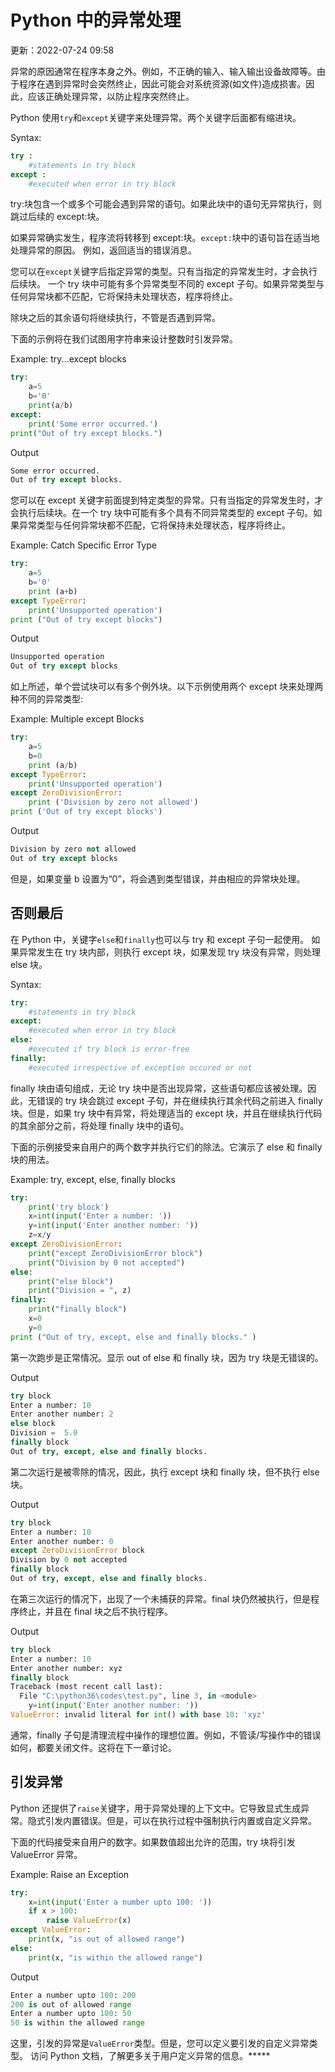 # Python 中的异常处理

更新：2022-07-24 09:58

异常的原因通常在程序本身之外。例如，不正确的输入、输入输出设备故障等。由于程序在遇到异常时会突然终止，因此可能会对系统资源(如文件)造成损害。因此，应该正确处理异常，以防止程序突然终止。

Python 使用`try`和`except`关键字来处理异常。两个关键字后面都有缩进块。

Syntax:

```py
try :
    #statements in try block
except :
    #executed when error in try block
```

try:块包含一个或多个可能会遇到异常的语句。如果此块中的语句无异常执行，则跳过后续的 except:块。

如果异常确实发生，程序流将转移到 except:块。`except:`块中的语句旨在适当地处理异常的原因。 例如，返回适当的错误消息。

您可以在`except`关键字后指定异常的类型。只有当指定的异常发生时，才会执行后续块。 一个 try 块中可能有多个异常类型不同的 except 子句。如果异常类型与任何异常块都不匹配，它将保持未处理状态，程序将终止。

除块之后的其余语句将继续执行，不管是否遇到异常。

下面的示例将在我们试图用字符串来设计整数时引发异常。

Example: try...except blocks 

```py
try:
    a=5
    b='0'
    print(a/b)
except:
    print('Some error occurred.')
print("Out of try except blocks.") 
```

Output

```py
Some error occurred.
Out of try except blocks. 
```

您可以在 except 关键字前面提到特定类型的异常。只有当指定的异常发生时，才会执行后续块。在一个 try 块中可能有多个具有不同异常类型的 except 子句。如果异常类型与任何异常块都不匹配，它将保持未处理状态，程序将终止。

Example: Catch Specific Error Type 

```py
try:
    a=5
    b='0'
    print (a+b)
except TypeError:
    print('Unsupported operation')
print ("Out of try except blocks") 
```

Output

```py
Unsupported operation
Out of try except blocks 
```

如上所述，单个尝试块可以有多个例外块。以下示例使用两个 except 块来处理两种不同的异常类型:

Example: Multiple except Blocks 

```py
try:
    a=5
    b=0
    print (a/b)
except TypeError:
    print('Unsupported operation')
except ZeroDivisionError:
    print ('Division by zero not allowed')
print ('Out of try except blocks') 
```

Output

```py
Division by zero not allowed
Out of try except blocks 
```

但是，如果变量 b 设置为“0”，将会遇到类型错误，并由相应的异常块处理。

## 否则最后

在 Python 中，关键字`else`和`finally`也可以与 try 和 except 子句一起使用。 如果异常发生在 try 块内部，则执行 except 块，如果发现 try 块没有异常，则处理 else 块。

Syntax:

```py
try:
    #statements in try block
except:
    #executed when error in try block
else:
    #executed if try block is error-free
finally:
    #executed irrespective of exception occured or not
```

finally 块由语句组成，无论 try 块中是否出现异常，这些语句都应该被处理。因此，无错误的 try 块会跳过 except  子句，并在继续执行其余代码之前进入 finally 块。但是，如果 try 块中有异常，将处理适当的 except  块，并且在继续执行代码的其余部分之前，将处理 finally 块中的语句。

下面的示例接受来自用户的两个数字并执行它们的除法。它演示了 else 和 finally 块的用法。

Example: try, except, else, finally blocks 

```py
try:
    print('try block')
    x=int(input('Enter a number: '))
    y=int(input('Enter another number: '))
    z=x/y
except ZeroDivisionError:
    print("except ZeroDivisionError block")
    print("Division by 0 not accepted")
else:
    print("else block")
    print("Division = ", z)
finally:
    print("finally block")
    x=0
    y=0
print ("Out of try, except, else and finally blocks." ) 
```

第一次跑步是正常情况。显示 out of else 和 finally 块，因为 try 块是无错误的。

Output

```py
try block
Enter a number: 10
Enter another number: 2
else block
Division =  5.0
finally block
Out of try, except, else and finally blocks. 
```

第二次运行是被零除的情况，因此，执行 except 块和 finally 块，但不执行 else 块。

Output

```py
try block
Enter a number: 10
Enter another number: 0
except ZeroDivisionError block
Division by 0 not accepted
finally block
Out of try, except, else and finally blocks. 
```

在第三次运行的情况下，出现了一个未捕获的异常。final 块仍然被执行，但是程序终止，并且在 final 块之后不执行程序。

Output

```py
try block
Enter a number: 10
Enter another number: xyz
finally block
Traceback (most recent call last):
  File "C:\python36\codes\test.py", line 3, in <module>
    y=int(input('Enter another number: '))
ValueError: invalid literal for int() with base 10: 'xyz' 
```

通常，finally 子句是清理流程中操作的理想位置。例如，不管读/写操作中的错误如何，都要关闭文件。这将在下一章讨论。

## 引发异常

Python 还提供了`raise`关键字，用于异常处理的上下文中。它导致显式生成异常。隐式引发内置错误。但是，可以在执行过程中强制执行内置或自定义异常。

下面的代码接受来自用户的数字。如果数值超出允许的范围，try 块将引发 ValueError 异常。

Example: Raise an Exception 

```py
try:
    x=int(input('Enter a number upto 100: '))
    if x > 100:
        raise ValueError(x)
except ValueError:
    print(x, "is out of allowed range")
else:
    print(x, "is within the allowed range") 
```

Output

```py
Enter a number upto 100: 200
200 is out of allowed range
Enter a number upto 100: 50
50 is within the allowed range 
```

这里，引发的异常是`ValueError`类型。但是，您可以定义要引发的自定义异常类型。 访问 Python 文档，了解更多关于用户定义异常的信息。*****